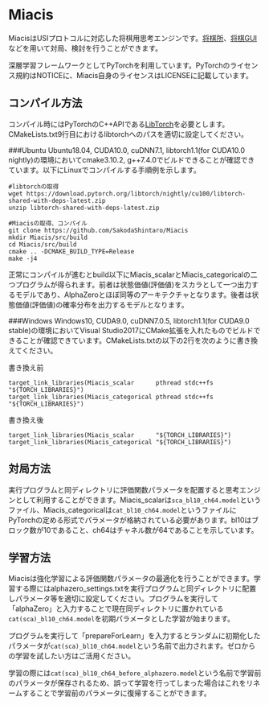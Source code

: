 # Miacis
MiacisはUSIプロトコルに対応した将棋用思考エンジンです。[将棋所](http://shogidokoro.starfree.jp/)、[将棋GUI](http://shogigui.siganus.com/)などを用いて対局、検討を行うことができます。

深層学習フレームワークとしてPyTorchを利用しています。PyTorchのライセンス規約はNOTICEに、Miacis自身のライセンスはLICENSEに記載しています。

## コンパイル方法
コンパイル時にはPyTorchのC++APIである[LibTorch](https://pytorch.org/get-started/locally/)を必要とします。CMakeLists.txt9行目におけるlibtorchへのパスを適切に設定してください。

###Ubuntu
Ubuntu18.04, CUDA10.0, cuDNN7.1, libtorch1.1(for CUDA10.0 nightly)の環境においてcmake3.10.2, g++7.4.0でビルドできることが確認できています。以下にLinuxでコンパイルする手順例を示します。

```
#libtorchの取得
wget https://download.pytorch.org/libtorch/nightly/cu100/libtorch-shared-with-deps-latest.zip
unzip libtorch-shared-with-deps-latest.zip

#Miacisの取得、コンパイル
git clone https://github.com/SakodaShintaro/Miacis
mkdir Miacis/src/build
cd Miacis/src/build
cmake .. -DCMAKE_BUILD_TYPE=Release
make -j4
```

正常にコンパイルが進むとbuild以下にMiacis_scalarとMiacis_categoricalの二つプログラムが得られます。前者は状態価値(評価値)をスカラとして一つ出力するモデルであり、AlphaZeroとほぼ同等のアーキテクチャとなります。後者は状態価値(評価値)の確率分布を出力するモデルとなります。

###Windows
Windows10, CUDA9.0, cuDNN7.0.5, libtorch1.1(for CUDA9.0 stable)の環境においてVisual Studio2017にCMake拡張を入れたものでビルドできることが確認できています。CMakeLists.txtの以下の2行を次のように書き換えてください。

書き換え前
```
target_link_libraries(Miacis_scalar      pthread stdc++fs "${TORCH_LIBRARIES}")
target_link_libraries(Miacis_categorical pthread stdc++fs "${TORCH_LIBRARIES}")
```

書き換え後
```
target_link_libraries(Miacis_scalar      "${TORCH_LIBRARIES}")
target_link_libraries(Miacis_categorical "${TORCH_LIBRARIES}")
```

## 対局方法
実行プログラムと同ディレクトリに評価関数パラメータを配置すると思考エンジンとして利用することができます。Miacis_scalarは```sca_bl10_ch64.model```というファイル、Miacis_categoricalは```cat_bl10_ch64.model```というファイルにPyTorchの定める形式でパラメータが格納されている必要があります。bl10はブロック数が10であること、ch64はチャネル数が64であることを示しています。

## 学習方法
Miacisは強化学習による評価関数パラメータの最適化を行うことができます。学習する際にはalphazero_settings.txtを実行プログラムと同ディレクトリに配置しパラメータ等を適切に設定してください。プログラムを実行して「alphaZero」と入力することで現在同ディレクトリに置かれている```cat(sca)_bl10_ch64.model```を初期パラメータとした学習が始まります。

プログラムを実行して「prepareForLearn」を入力するとランダムに初期化したパラメータが```cat(sca)_bl10_ch64.model```という名前で出力されます。ゼロからの学習を試したい方はご活用ください。

学習の際には```cat(sca)_bl10_ch64_before_alphazero.model```という名前で学習前のパラメータが保存されるため、誤って学習を行ってしまった場合はこれをリネームすることで学習前のパラメータに復帰することができます。